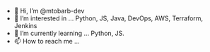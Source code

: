 - 👋 Hi, I’m @mtobarb-dev
- 👀 I’m interested in ... Python, JS, Java, DevOps, AWS, Terraform, Jenkins
- 🌱 I’m currently learning ... Python, JS.
- 📫 How to reach me ... 

<!---
mtobarb-dev/mtobarb-dev is a ✨ special ✨ repository because its `README.md` (this file) appears on your GitHub profile.
You can click the Preview link to take a look at your changes.
--->
